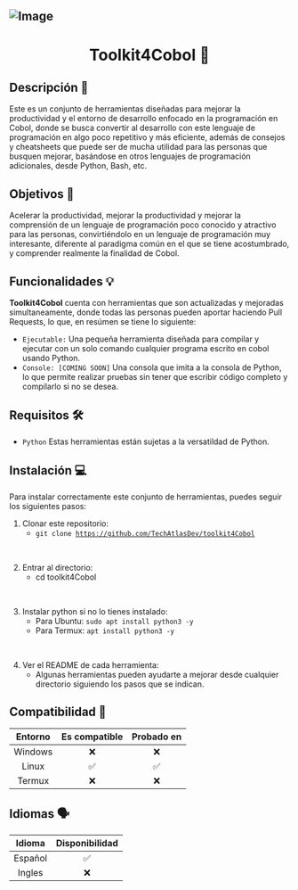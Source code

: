![Image](https://th.bing.com/th/id/OIG3.YS0iEsh4bMB99eCN_0EY?pid=ImgGn)
---

<center><h1>Toolkit4Cobol 🦕</h1></center>

## Descripción 📝

Este es un conjunto de herramientas diseñadas para mejorar la productividad y el entorno de desarrollo enfocado en la programación en Cobol, donde se busca convertir al desarrollo con este lenguaje de programación en algo poco repetitivo y más eficiente, además de consejos y cheatsheets que puede ser de mucha utilidad para las personas que busquen mejorar, basándose en otros lenguajes de programación adicionales, desde Python, Bash, etc.

## Objetivos 🎯

Acelerar la productividad, mejorar la productividad y mejorar la comprensión de un lenguaje de programación poco conocido y atractivo para las personas, convirtiéndolo en un lenguaje de programación muy interesante, diferente al paradigma común en el que se tiene acostumbrado, y comprender realmente la finalidad de Cobol.

## Funcionalidades 💡

<b>Toolkit4Cobol</b> cuenta con herramientas que son actualizadas y mejoradas simultaneamente, donde todas las personas pueden aportar haciendo Pull Requests, lo que, en resúmen se tiene lo siguiente:
- <code>Ejecutable:</code> Una pequeña herramienta diseñada para compilar y ejecutar con un solo comando cualquier programa escrito en cobol usando Python.
- <code>Console: [COMING SOON]</code> Una consola que imita a la consola de Python, lo que permite realizar pruebas sin tener que escribir código completo y compilarlo si no se desea.

## Requisitos 🛠️

- <code>Python</code> Estas herramientas están sujetas a la versatildad de Python.

## Instalación 💻

Para instalar correctamente este conjunto de herramientas, puedes seguir los siguientes pasos:

1) Clonar este repositorio:
    - <code>git clone https://github.com/TechAtlasDev/toolkit4Cobol</code>

<br>

2) Entrar al directorio:
    - cd toolkit4Cobol

<br>

3) Instalar python si no lo tienes instalado:
    - Para Ubuntu: <code>sudo apt install python3 -y</code>
    - Para Termux: <code>apt install python3 -y</code>

<br>

4) Ver el README de cada herramienta:
    - Algunas herramientas pueden ayudarte a mejorar desde cualquier directorio siguiendo los pasos que se indican.


## Compatibilidad 🔨

|   Entorno   | Es compatible | Probado en |
|:------------:|:------------:|:------------:|
|   Windows   |   ❌   |   ❌   |
|   Linux     |   ✅   |   ✅   |
|   Termux    |   ❌   |   ❌   |

## Idiomas 🗣️

|   Idioma   | Disponibilidad |
|:------------:|:------------:|
|   Español   |   ✅   |
|   Ingles     |   ❌   |
